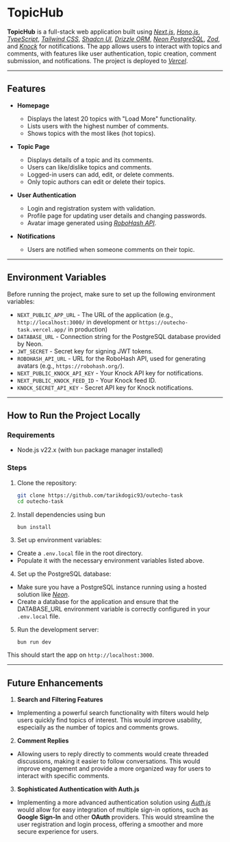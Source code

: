 # TopicHub

**TopicHub** is a full-stack web application built using [_Next.js_](https://nextjs.org/), [_Hono.js_](https://hono.dev/), [_TypeScript_](https://www.typescriptlang.org/), [_Tailwind CSS_](https://tailwindcss.com/), [_Shadcn UI_](https://ui.shadcn.com/), [_Drizzle ORM_](https://orm.drizzle.team/), [_Neon PostgreSQL_](https://neon.tech/), [_Zod_](https://zod.dev/), and [_Knock_](https://knock.app/) for notifications. The app allows users to interact with topics and comments, with features like user authentication, topic creation, comment submission, and notifications. The project is deployed to [_Vercel_](https://vercel.com/).

---

## **Features**

- **Homepage**

  - Displays the latest 20 topics with "Load More" functionality.
  - Lists users with the highest number of comments.
  - Shows topics with the most likes (hot topics).

- **Topic Page**

  - Displays details of a topic and its comments.
  - Users can like/dislike topics and comments.
  - Logged-in users can add, edit, or delete comments.
  - Only topic authors can edit or delete their topics.

- **User Authentication**

  - Login and registration system with validation.
  - Profile page for updating user details and changing passwords.
  - Avatar image generated using [_RoboHash API_](https://robohash.org/).

- **Notifications**
  - Users are notified when someone comments on their topic.

---

## **Environment Variables**

Before running the project, make sure to set up the following environment variables:

- `NEXT_PUBLIC_APP_URL` - The URL of the application
  (e.g., `http://localhost:3000/` in development or
  `https://outecho-task.vercel.app/` in production)
- `DATABASE_URL` - Connection string for the PostgreSQL database provided by Neon.
- `JWT_SECRET` - Secret key for signing JWT tokens.
- `ROBOHASH_API_URL` - URL for the RoboHash API, used for generating avatars (e.g., `https://robohash.org/`).
- `NEXT_PUBLIC_KNOCK_API_KEY` - Your Knock API key for notifications.
- `NEXT_PUBLIC_KNOCK_FEED_ID` - Your Knock feed ID.
- `KNOCK_SECRET_API_KEY` - Secret API key for Knock notifications.

---

## **How to Run the Project Locally**

### **Requirements**

- Node.js v22.x (with `bun` package manager installed)

### **Steps**

1. Clone the repository:

   ```bash
   git clone https://github.com/tarikdogic93/outecho-task
   cd outecho-task
   ```

2. Install dependencies using bun

   ```
   bun install
   ```

3. Set up environment variables:

- Create a `.env.local` file in the root directory.
- Populate it with the necessary environment variables listed above.

4. Set up the PostgreSQL database:

- Make sure you have a PostgreSQL instance running using a hosted solution like [_Neon_](https://neon.tech/).
- Create a database for the application and ensure that the DATABASE_URL environment variable is correctly configured in your `.env.local` file.

5. Run the development server:

   `bun run dev`

This should start the app on `http://localhost:3000`.

---

## **Future Enhancements**

1. **Search and Filtering Features**

- Implementing a powerful search functionality with filters would help users quickly find topics of interest. This would improve usability, especially as the number of topics and comments grows.

2. **Comment Replies**

- Allowing users to reply directly to comments would create threaded discussions, making it easier to follow conversations. This would improve engagement and provide a more organized way for users to interact with specific comments.

3. **Sophisticated Authentication with Auth.js**

- Implementing a more advanced authentication solution using [_Auth.js_](https://authjs.dev/) would allow for easy integration of multiple sign-in options, such as **Google Sign-In** and other **OAuth** providers. This would streamline the user registration and login process, offering a smoother and more secure experience for users.
